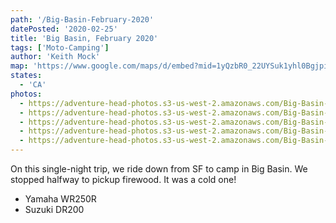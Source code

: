 ```yaml
---
path: '/Big-Basin-February-2020'
datePosted: '2020-02-25'
title: 'Big Basin, February 2020'
tags: ['Moto-Camping']
author: 'Keith Mock'
map: 'https://www.google.com/maps/d/embed?mid=1yQzbR0_22UYSuk1yhl0BgjpiXvvPWDfL'
states:
  - 'CA'
photos:
  - https://adventure-head-photos.s3-us-west-2.amazonaws.com/Big-Basin-February-2020/IMG_1477.jpeg
  - https://adventure-head-photos.s3-us-west-2.amazonaws.com/Big-Basin-February-2020/IMG_1489.jpeg
  - https://adventure-head-photos.s3-us-west-2.amazonaws.com/Big-Basin-February-2020/IMG_1490.jpeg
  - https://adventure-head-photos.s3-us-west-2.amazonaws.com/Big-Basin-February-2020/IMG_4151.jpeg
  - https://adventure-head-photos.s3-us-west-2.amazonaws.com/Big-Basin-February-2020/IMG_4154.jpeg
---
```


On this single-night trip, we ride down from SF to camp in Big Basin. We stopped halfway to pickup firewood. It was a cold one!

- Yamaha WR250R
- Suzuki DR200
